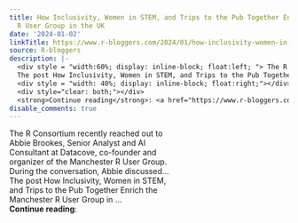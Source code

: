 ```yaml
---
title: How Inclusivity, Women in STEM, and Trips to the Pub Together Enrich the Manchester
  R User Group in the UK
date: '2024-01-02'
linkTitle: https://www.r-bloggers.com/2024/01/how-inclusivity-women-in-stem-and-trips-to-the-pub-together-enrich-the-manchester-r-user-group-in-the-uk/
source: R-bloggers
description: |-
  <div style = "width:60%; display: inline-block; float:left; "> The R Consortium recently reached out to Abbie Brookes, Senior Analyst and AI Consultant at Datacove, co-founder and organizer of the Manchester R User Group. During the conversation, Abbie discussed...<br />
  The post How Inclusivity, Women in STEM, and Trips to the Pub Together Enrich the Manchester R User Group in ...</div>
  <div style = "width: 40%; display: inline-block; float:right;"></div>
  <div style="clear: both;"></div>
  <strong>Continue reading</strong>: <a href="https://www.r-bloggers.com/2024/01/how-inclusivity-women-in-stem- ...
disable_comments: true
---
```

<div style = "width:60%; display: inline-block; float:left; "> The R Consortium recently reached out to Abbie Brookes, Senior Analyst and AI Consultant at Datacove, co-founder and organizer of the Manchester R User Group. During the conversation, Abbie discussed...<br />
The post How Inclusivity, Women in STEM, and Trips to the Pub Together Enrich the Manchester R User Group in ...</div>
<div style = "width: 40%; display: inline-block; float:right;"></div>
<div style="clear: both;"></div>
<strong>Continue reading</strong>: <a href="https://www.r-bloggers.com/2024/01/how-inclusivity-women-in-stem- ...